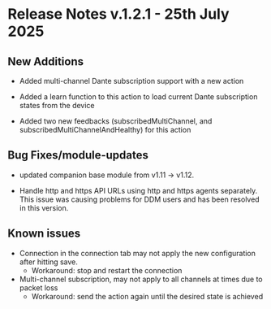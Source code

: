 # Release Notes v.1.2.1 - 25th July 2025

## New Additions

- Added multi-channel Dante subscription support with a new action

- Added a learn function to this action to load current Dante subscription states from the device

- Added two new feedbacks (subscribedMultiChannel, and subscribedMultiChannelAndHealthy) for this action
  
## Bug Fixes/module-updates

- updated companion base module from v1.11 → v1.12.

- Handle http and https API URLs using http and https agents separately. This issue was causing problems for DDM users and has been resolved in this version.

## Known issues

- Connection in the connection tab may not apply the new configuration after hitting save.
  - Workaround: stop and restart the connection
- Multi-channel subscription, may not apply to all channels at times due to packet loss
  - Workaround: send the action again until the desired state is achieved
